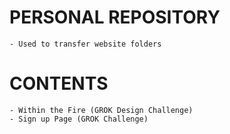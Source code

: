 # PERSONAL REPOSITORY

	- Used to transfer website folders
	
# CONTENTS

	- Within the Fire (GROK Design Challenge)
	- Sign up Page (GROK Challenge)
